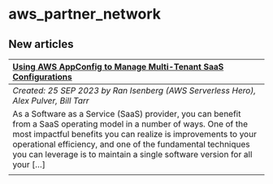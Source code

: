 # aws_partner_network

## New articles

| [Using AWS AppConfig to Manage Multi-Tenant SaaS Configurations](https://aws.amazon.com/blogs/mt/using-aws-appconfig-to-manage-multi-tenant-saas-configurations/) |
|:----------|
| *Created: 25 SEP 2023 by Ran Isenberg (AWS Serverless Hero), Alex Pulver, Bill Tarr* | 
| As a Software as a Service (SaaS) provider, you can benefit from a SaaS operating model in a number of ways. One of the most impactful benefits you can realize is improvements to your operational efficiency, and one of the fundamental techniques you can leverage is to maintain a single software version for all your […] | 
|  | 

